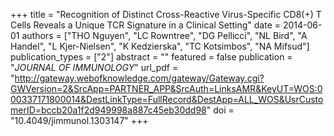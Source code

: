 +++
title = "Recognition of Distinct Cross-Reactive Virus-Specific CD8(+) T Cells Reveals a Unique TCR Signature in a Clinical Setting"
date = 2014-06-01
authors = ["THO Nguyen", "LC Rowntree", "DG Pellicci", "NL Bird", "A Handel", "L Kjer-Nielsen", "K Kedzierska", "TC Kotsimbos", "NA Mifsud"]
publication_types = ["2"]
abstract = ""
featured = false
publication = "*JOURNAL OF IMMUNOLOGY*"
url_pdf = "http://gateway.webofknowledge.com/gateway/Gateway.cgi?GWVersion=2&SrcApp=PARTNER_APP&SrcAuth=LinksAMR&KeyUT=WOS:000337171800014&DestLinkType=FullRecord&DestApp=ALL_WOS&UsrCustomerID=bccb20a1f2d949998a887c45eb30dd98"
doi = "10.4049/jimmunol.1303147"
+++

